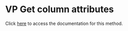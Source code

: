<!---->
# VP Get column attributes

Click [here](https://developer.4d.com/docs/ViewPro/method-list#vp-get-column-attributes) to access the documentation for this method.

